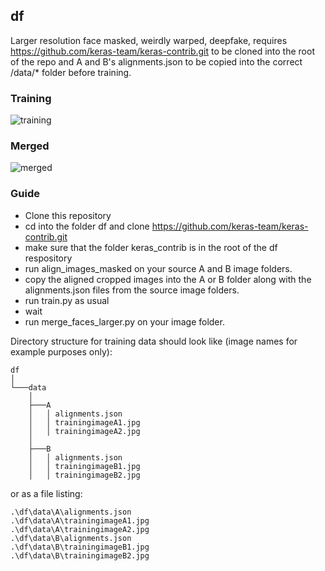 ## df

Larger resolution face masked, weirdly warped, deepfake, requires https://github.com/keras-team/keras-contrib.git to be cloned into the root of the repo and A and B's alignments.json to be copied into the correct /data/* folder before training.

### Training
![training](https://github.com/dfaker/df/raw/master/trumpcage.png)

### Merged
![merged](https://github.com/dfaker/df/raw/master/trumpcagemerge.jpg)

### Guide

* Clone this repository
* cd into the folder df and clone https://github.com/keras-team/keras-contrib.git
* make sure that the folder keras_contrib is in the root of the df respository
* run align_images_masked on your source A and B image folders.
* copy the aligned cropped images into the A or B folder along with the alignments.json files from the source image folders.
* run train.py as usual
* wait
* run merge_faces_larger.py on your image folder.

Directory structure for training data should look like (image names for example purposes only):

    
    df
    │
    └───data
        │
        ├───A
        │   │ alignments.json
        │   │ trainingimageA1.jpg
        │   │ trainingimageA2.jpg
        │
        ├───B
        │   │ alignments.json
        │   │ trainingimageB1.jpg
        │   │ trainingimageB2.jpg
        


or as a file listing:



    .\df\data\A\alignments.json
    .\df\data\A\trainingimageA1.jpg
    .\df\data\A\trainingimageA2.jpg
    .\df\data\B\alignments.json
    .\df\data\B\trainingimageB1.jpg
    .\df\data\B\trainingimageB2.jpg
